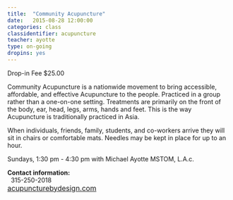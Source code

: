 ```yaml
---
title:  "Community Acupuncture"
date:   2015-08-28 12:00:00
categories: class
classidentifier: acupuncture
teacher: ayotte
type: on-going
dropins: yes
---
```

Drop-in Fee $25.00

Community Acupuncture is a nationwide movement to bring accessible, affordable, and effective Acupuncture to the people. Practiced in a group rather than a one-on-one setting. Treatments are primarily on the front of the body, ear, head, legs, arms, hands and feet. This is the way Acupuncture is traditionally practiced in Asia. 

When individuals, friends, family, students, and co-workers arrive they will sit in chairs or comfortable mats. Needles may be kept in place for up to an hour. 

Sundays, 1:30 pm - 4:30 pm with Michael Ayotte MSTOM, L.A.c.
 
<p><strong>Contact information:</strong><br /> 
315-250-2018<br />
<a href="http://acupuncturebydesign.com"> <span style="font-size:16px"> acupuncturebydesign.com</span></a></p>
